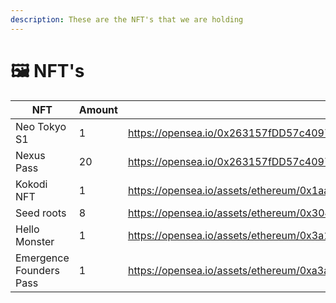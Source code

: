 ```yaml
---
description: These are the NFT's that we are holding
---
```


# 🖼️ NFT's



<table><thead><tr><th width="261">NFT</th><th width="134.33333333333331">Amount </th><th>Link</th></tr></thead><tbody><tr><td>Neo Tokyo S1</td><td>1</td><td><a href="https://opensea.io/0x263157fDD57c40975b3350e58Ad7E41130d5e072">https://opensea.io/0x263157fDD57c40975b3350e58Ad7E41130d5e072</a></td></tr><tr><td>Nexus Pass</td><td>20</td><td><a href="https://opensea.io/0x263157fDD57c40975b3350e58Ad7E41130d5e072">https://opensea.io/0x263157fDD57c40975b3350e58Ad7E41130d5e072</a></td></tr><tr><td>Kokodi NFT</td><td>1</td><td><a href="https://opensea.io/assets/ethereum/0x1aaba8552d4e2fbfc99bc86f31f28788c7dc1218/4062">https://opensea.io/assets/ethereum/0x1aaba8552d4e2fbfc99bc86f31f28788c7dc1218/4062</a></td></tr><tr><td>Seed roots</td><td>8</td><td><a href="https://opensea.io/assets/ethereum/0x304b8281feb6095c62220095f4c5661b72373cca/1300">https://opensea.io/assets/ethereum/0x304b8281feb6095c62220095f4c5661b72373cca/1300</a></td></tr><tr><td>Hello Monster</td><td>1</td><td><a href="https://opensea.io/assets/ethereum/0x3a1561ef33515bba77a4df88d80afa9d363900e1/95">https://opensea.io/assets/ethereum/0x3a1561ef33515bba77a4df88d80afa9d363900e1/95</a></td></tr><tr><td>Emergence Founders Pass</td><td>1</td><td><a href="https://opensea.io/assets/ethereum/0xa3a39a8702d40f1fead4f73477fc53c51053a380/336">https://opensea.io/assets/ethereum/0xa3a39a8702d40f1fead4f73477fc53c51053a380/336</a></td></tr></tbody></table>
